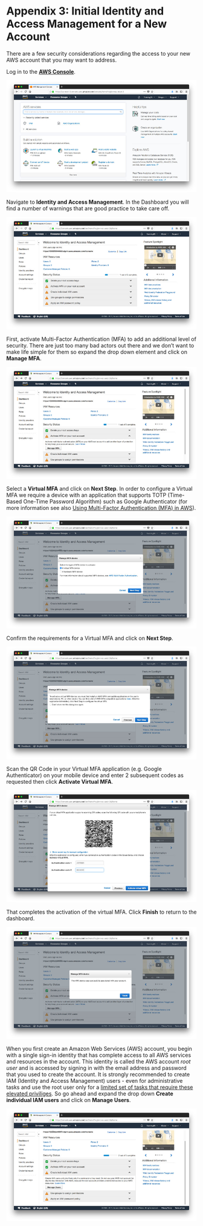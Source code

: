 # Appendix 3: Initial Identity and Access Management for a New Account

There are a few security considerations regarding the access to your new AWS account that you may want to address. 

Log in to the **[AWS Console](https://console.aws.amazon.com)**. 

![01](./images/01.jpg)

Navigate to **Identity and Access Management**. In the Dashboard you will find a number of warnings that are good practice to take care off.

![02](./images/02.jpg)

First, activate Multi-Factor Authentication (MFA) to add an additional level of security. There are just too many bad actors out there and we don’t want to make life simple for them so expand the drop down element and click on **Manage MFA**.

![03](./images/03.jpg)

Select a **Virtual MFA** and click on **Next Step**. In order to configure a Virtual MFA we require a device with an application that supports TOTP (Time-Based One-Time Password Algorithm) such as Google Authenticator (for more information see also [Using Multi-Factor Authentication (MFA) in AWS](http://docs.aws.amazon.com/IAM/latest/UserGuide/id_credentials_mfa.html?icmpid=docs_iam_console)).

![04](./images/04.jpg)

Confirm the requirements for a Virtual MFA and click on **Next Step**.

![05](./images/05.jpg)

Scan the QR Code in your Virtual MFA application (e.g. Google Authenticator) on your mobile device and enter 2 subsequent codes as requested then click **Activate Virtual MFA**.

![06](./images/06.jpg)

That completes the activation of the virtual MFA. Click **Finish** to return to the dashboard.

![07](./images/07.jpg)

When you first create an Amazon Web Services (AWS) account, you begin with a single sign-in identity that has complete access to all AWS services and resources in the account. This identity is called the AWS account *root user* and is accessed by signing in with the email address and password that you used to create the account. It is strongly recommended to create IAM (Identity and Access Management) users - even for administrative tasks and use the root user only for a [limited set of tasks that require these elevated priviliges](http://docs.aws.amazon.com/general/latest/gr/aws_tasks-that-require-root.html). 
So go ahead and expand the drop down **Create individual IAM users** and click on **Manage Users**.

![08](./images/08.jpg)
